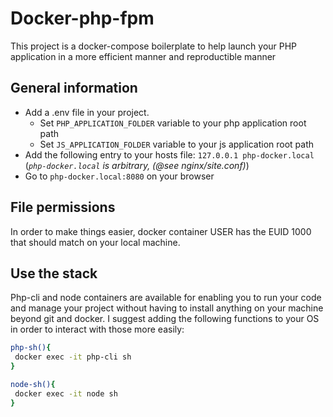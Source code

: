 # Docker-php-fpm

This project is a docker-compose boilerplate to help launch your PHP application in a more efficient manner and reproductible manner

## General information
* Add a .env file in your project. 
  * Set `PHP_APPLICATION_FOLDER` variable to your php application root path
  * Set `JS_APPLICATION_FOLDER` variable to your js application root path
* Add the following entry to your hosts file: `127.0.0.1 php-docker.local` (*`php-docker.local` is arbitrary, (@see nginx/site.conf)*)
* Go to `php-docker.local:8080` on your browser

## File permissions
In order to make things easier, docker container USER has the EUID 1000 that should match on your local machine.

## Use the stack
Php-cli and node containers are available for enabling you to run your code and manage your project without having to install anything on your machine beyond git and docker.
I suggest adding the following functions to your OS in order to interact with those more easily:

```sh
php-sh(){
 docker exec -it php-cli sh
}

node-sh(){
 docker exec -it node sh
}
```
